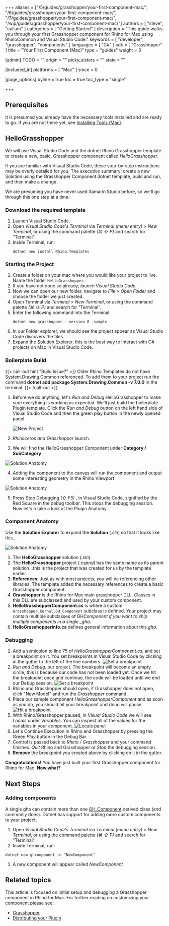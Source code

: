 +++
aliases = ["/5/guides/grasshopper/your-first-component-mac/", "/6/guides/grasshopper/your-first-component-mac/", "/7/guides/grasshopper/your-first-component-mac/", "/wip/guides/grasshopper/your-first-component-mac/"]
authors = [ "steve", "callum" ]
categories = [ "Getting Started" ]
description = "This guide walks you through your first Grasshopper component for Rhino for Mac using RhinoCommon and Visual Studio Code."
keywords = [ "developer", "grasshopper", "components" ]
languages = [ "C#" ]
sdk = [ "Grasshopper" ]
title = "Your First Component (Mac)"
type = "guides"
weight = 3

[admin]
TODO = ""
origin = ""
picky_sisters = ""
state = ""

[included_in]
platforms = [ "Mac" ]
since = 0

[page_options]
byline = true
toc = true
toc_type = "single"

+++

## Prerequisites

It is presumed you already have the necessary tools installed and are ready to go. If you are not there yet, see [Installing Tools (Mac)](/guides/rhinocommon/installing-tools-mac).

## HelloGrasshopper

We will use Visual Studio Code and the dotnet Rhino Grasshopper template to create a new, basic, Grasshopper component called _HelloGrasshopper_.

If you are familiar with Visual Studio Code, these step-by-step instructions may be overly detailed for you. The executive summary: create a new Solution using the Grasshopper Component dotnet template, build and run, and then make a change.

We are presuming you have never used Xamarin Studio before, so we'll go through this one step at a time.

### Download the required template

1. Launch Visual Studio Code.
1. Open _Visual Studio Code's Terminal_ via _Terminal (menu entry)_ > _New Terminal_, or using the command palette _(⌘ ⇧ P)_ and search for "Terminal".
1. Inside Terminal, run:
   ```pwsh
   dotnet new install Rhino.Templates
   ```

### Starting the Project

1. Create a folder on your mac where you would like your project to live. Name the folder `HelloGrasshopper`.
1. If you have not done so already, _launch Visual Studio Code_.
1. Now we can open our new folder, navigate to _File_ > _Open Folder_ and choose the folder we just created.
1. Open Terminal via _Terminal_ > _New Terminal_, or using the command palette _(⌘ ⇧ P)_ and search for "Terminal".
1. Enter the following command into the Terminal:
   ```pwsh
   dotnet new grasshopper --version 8 -sample
   ```
1. In our Folder explorer, we should see the project appear as Visual Studio Code discovers the files.
1. Expand the Solution Explorer, this is the best way to interact with C# projects on Mac in Visual Studio Code.

### Boilerplate Build

{{< call-out hint "Build Issue?" >}}
Older Rhino Templates do not have System.Drawing.Common referenced.
To add them to your project run the command **dotnet add package System.Drawing.Common -v 7.0.0** in the terminal.
{{< /call-out >}}

1. Before we do anything, let's _Run and Debug_ HelloGrasshopper to make sure everything is working as expected. We'll just build the boilerplate Plugin template. Click the _Run and Debug_ button on the left hand side of Visual Studio Code and then the green play button in the newly opened panel.

   ![New Project](/images/your-first-component-mac-01.png)

1. _Rhinoceros and Grasshopper_ launch.
1. We will find the HelloGrasshopper Component under **Category / SubCategory**

![Solution Anatomy](/images/your-first-component-mac-02.png)

4. Adding the component to the canvas will run the component and output some interesting geometry in the Rhino Viewport

![Solution Anatomy](/images/your-first-component-mac-03.png)

5. Press Stop Debugging _(⇧ F5)_ , in Visual Studio Code, signified by the Red Square in the debug toolbar. This stops the debugging session. Now let's n take a look at the Plugin Anatomy.

### Component Anatomy

Use the **Solution Explorer** to expand the **Solution** (_.sln_) so that it looks like this...

![Solution Anatomy](/images/your-first-component-mac-04.png)

1. The **HelloGrasshopper** solution (_.sln_)
1. The **HelloGrasshopper** project (_.csproj_) has the same name as its parent solution...this is the project that was created for us by the template earlier.
1. **References**: Just as with most projects, you will be referencing other libraries. The template added the necessary references to create a basic Grasshopper component.
1. **Grasshopper** is the Rhino for Mac main grasshopper DLL. Classes in this DLL are subclassed and used by your custom component.
1. **HelloGrasshopperComponent.cs** is where a custom `Grasshopper.Kernal.GH_Component` subclass is defined. Your project may contain multiple subclasses of GH*Component if you want to ship multiple components in a single \_gha*.
1. **HelloGrasshopperInfo.cs** defines general information about this _gha_.

### Debugging

1. Add a semicolon to line 75 of _HelloGrasshopperComponent.cs_, and set a breakpoint on it. You set breakpoints in Visual Studio Code by clicking in the gutter to the left of the line numbers.
   ![Set a breakpoint](/images/your-first-component-mac-05.png)
1. _Run and Debug_. our project. The breakpoint will become an empty circle, this is because our code has not been loaded yet. Once we hit the breakpoint once and continue, the code will be loaded until we end our Debug session.
   ![Set a breakpoint](/images/your-first-component-mac-06.png)
1. Rhino and Grasshopper should open, if Grasshopper does not open, click "New Model" and run the _Grasshopper_ command.
1. Place our sample component _HelloGrasshopperComponent_ and as soon as you do, you should hit your breakpoint and rhino will pause
   ![Hit a breakpoint](/images/your-first-component-mac-07.png)
1. With Rhino/Grasshopper paused, in _Visual Studio Code_ we will see _Locals_ under _Variables_. You can inspect all of the values for the variables in your component.
   ![Locals panel](/images/your-first-component-mac-08.png)
1. Let's Continue Execution in Rhino and Grasshopper by pressing the Green _Play_ button in the Debug Bar
1. Control is passed back to _Rhino / Grasshopper_ and your command finishes. _Quit_ Rhino and Grasshopper or _Stop_ the debugging session.
1. **Remove** the breakpoint you created above by clicking on it in the gutter.

**Congratulations!** You have just built your first Grasshopper component for Rhino for Mac. **Now what?**

## Next Steps

### Adding components

A single gha can contain more than one [GH_Component](https://mcneel.github.io/grasshopper-api-docs/api/grasshopper/html/T_Grasshopper_Kernel_GH_Component.htm) derived class (and commonly does). Dotnet has support for adding more custom components to your project.

1. Open _Visual Studio Code's Terminal_ via _Terminal (menu entry)_ > _New Terminal_, or using the command palette _(⌘ ⇧ P)_ and search for "Terminal".
1. Inside Terminal, run:

```pwsh
dotnet new ghcomponent -n "NewComponent"
```

1. A new component will appear called _NewComponent_

## Related topics

This article is focused on initial setup and debugging a Grasshopper component in Rhino for Mac. For further reading on customizing your component please see:

- [Grasshopper](/guides/grasshopper/csharp-essentials/)
- [Distributing your Plugin](/guides/yak/creating-a-rhino-plugin-package/)
